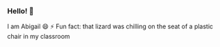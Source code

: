 ### Hello! 👋
I am Abigail 😄
⚡ Fun fact: that lizard was chilling on the seat of a plastic chair in my classroom

<!--
**codewithabbly/codewithabbly** is a ✨ _special_ ✨ repository because its `README.md` (this file) appears on your GitHub profile.
-->
